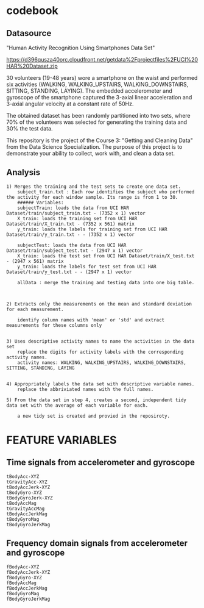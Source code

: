 # codebook



## Datasource
"Human Activity Recognition Using Smartphones Data Set"

https://d396qusza40orc.cloudfront.net/getdata%2Fprojectfiles%2FUCI%20HAR%20Dataset.zip

30 volunteers (19-48 years) wore a smartphone on the waist and performed six activities (WALKING, WALKING_UPSTAIRS, WALKING_DOWNSTAIRS, SITTING, STANDING, LAYING). The embedded accelerometer and gyroscope of the smartphone captured the 3-axial linear acceleration and 3-axial angular velocity at a constant rate of 50Hz.

The obtained dataset has been randomly partitioned into two sets, where 70% of the volunteers was selected for generating the training data and 30% the test data.



This repository is the project of the Course 3: "Getting and Cleaning Data" from the Data Science Specialization.
The purpose of this project is to demonstrate your ability to collect, work with, and clean a data set.





## Analysis

    1) Merges the training and the test sets to create one data set.
    	subject_train.txt : Each row identifies the subject who performed the activity for each window sample. Its range is from 1 to 30.
    	###### Variables:
    	subjectTrain: loads the data from UCI HAR Dataset/train/subject_train.txt - (7352 x 1) vector
    	X_train: loads the training set from UCI HAR Dataset/train/X_train.txt - (7352 x 561) matrix
    	y_train: loads the labels for training set from UCI HAR Dataset/train/y_train.txt - - (7352 x 1) vector

    	subjectTest: loads the data from UCI HAR Dataset/train/subject_test.txt - (2947 x 1) vector
    	X_train: loads the test set from UCI HAR Dataset/train/X_test.txt - (2947 x 561) matrix
    	y_train: loads the labels for test set from UCI HAR Dataset/train/y_test.txt - - (2947 x 1) vector

    	allData : merge the training and testing data into one big table.



    2) Extracts only the measurements on the mean and standard deviation for each measurement.

    	identify column names with 'mean' or 'std' and extract measurements for these columns only


    3) Uses descriptive activity names to name the activities in the data set
    	replace the digits for activity labels with the corresponding activity names.
    	activity names: WALKING, WALKING_UPSTAIRS, WALKING_DOWNSTAIRS, SITTING, STANDING, LAYING


    4) Appropriately labels the data set with descriptive variable names.
    	replace the abbriviated names with the full names.

    5) From the data set in step 4, creates a second, independent tidy data set with the average of each variable for each.

    	a new tidy set is created and provied in the reposiroty.



# FEATURE VARIABLES
## Time signals from accelerometer and gyroscope

    tBodyAcc-XYZ
    tGravityAcc-XYZ
    tBodyAccJerk-XYZ
    tBodyGyro-XYZ
    tBodyGyroJerk-XYZ
    tBodyAccMag
    tGravityAccMag
    tBodyAccJerkMag
    tBodyGyroMag
    tBodyGyroJerkMag

## Frequency domain signals from accelerometer and gyroscope

    fBodyAcc-XYZ
    fBodyAccJerk-XYZ
    fBodyGyro-XYZ
    fBodyAccMag
    fBodyAccJerkMag
    fBodyGyroMag
    fBodyGyroJerkMag

    
